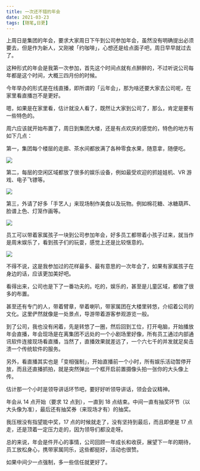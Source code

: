 ```yaml
---
title: 一次还不错的年会
date: 2021-03-23
tags: [随笔,日更]
---
```


上周日是集团的年会，要求大家周日下午到公司参加年会，虽然没有明确提出必须要去，但是作为新人，又刚被「约咖啡」，心想还是给点面子吧，周日早早就过去了。
<!-- more -->
这种形式的年会是我第一次参加，首先这个时间点就有点醉醉的，不过听说公司每年都是这个时间，大概三四月份的时候。

今年举办的形式是在线直播，即所谓的「云年会」，那为啥还要大家去公司呢，在家里看直播岂不是更好。

嗯，如果是在家里看，估计就没人看了，既然让大家到公司了，那么，肯定是要有一些特色的。

周六应该就开始布置了，周日到集团大楼，还是有点欢庆的感觉的，特色的地方有如下几点：

第一，集团每个楼层的走廊、茶水间都放满了各种零食水果，随意拿，随便吃。

![](/image/about_work/2021-03-23-21-38-39.png)

第二，每层的空闲区域都放了很多的娱乐设备，例如最受欢迎的抓娃娃机、VR 游戏、电子飞镖等。

![](/image/about_work/2021-03-23-21-40-13.png)

第三，外请了好多「手艺人」来现场制作美食以及玩物。例如棉花糖、冰糖葫芦、脸谱上色、灯笼作画等。

![](/image/about_work/2021-03-23-21-41-53.png)

员工可以带着家属孩子一块到公司参加年会，好多员工都带着小孩子过来，就当作是周末娱乐了，看到孩子们的玩耍，感觉上还是比较惬意的。

![](/image/about_work/2021-03-23-21-45-34.png)

不得不说，这是我参加过的花样最多、最有意思的一次年会了，如果有家属孩子在身边的话，应该更加美好吧。

看得出来，公司也是下了一番功夫的。吃的，娱乐的，甚至是儿童区域，都做了很多的布置。

甚至还有专门的人，带着臂章，举着喇叭，带家属团在大楼里转悠，介绍着公司的文化。这里俨然就像是一处景点，导游带着游客参观游览一般。

到了公司，我也没有闲着，先是转悠了一圈，然后回到工位，打开电脑，开始播放年会直播，年会现场是在离集团不远处的一个小剧场里好像，所有员工通过内部通讯软件连接现场看直播，当然了，直播效果就差远了，一个六七千的并发就足矣击溃一个传统软件的服务。

另外，看直播其实也是「变相强制」，开始直播前一个小时，所有娱乐活动暂停开放，而且还直播抓拍，就是突然弹出一个框开启前置摄像头拍一张你的大头像上传。

估计那一个小时是领导讲话环节吧，要好好听领导讲话，领会会议精神。

年会从 14 点开始（要求 12 点到），一直到 18 点结束。中间一直有抽奖环节（以大头像为准），最后还有抽奖券（来现场才有）的抽奖。

我压根没有指望能中奖，17 点的时候就走了，没有坚持到最后，而且即便是 17 点走，还是顶着一定压力走的，因为领导们都没走呀。

总的来说，年会是件开心的事情，公司回顾一年成长和收获，展望下一年的期待，员工放松身心，携带家属同乐，这些都挺好，活动也很赞。

如果中间少一点强制，多一些信任就更好了。